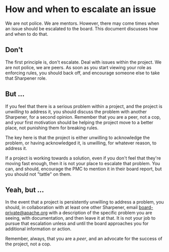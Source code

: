 # How and when to escalate an issue

We are not police. We are mentors. However, there may come times when an
issue should be escalated to the board. This document discusses how and
when to do that.

## Don't

The first principle is, don't escalate. Deal with issues within the
project. We are not police, we are peers. As soon as you start viewing
your role as enforcing rules, you should back off, and encourage someone
else to take that Sharpener role.

## But ...

If you feel that there is a serious problem within a project, and the
project is *unwilling* to address it, you should discuss the problem
with another Sharpener, for a second opinion. Remember that you are a
peer, not a cop, and your first motivation should be helping the project
move to a better place, not punishing them for breaking rules.

The key here is that the project is either unwilling to acknowledge the
problem, or having acknowledged it, is unwilling, for whatever reason,
to address it. 

If a project is working towards a solution, even if you don't feel that 
they're moving fast enough, then it is not your place to escalate that
problem. You can, and should, encourage the PMC to mention it in their
board report, but you should not "tattle" on them.

## Yeah, but ...

In the event that a project is persistently unwilling to address a
problem, you should, in collaboration with at least one other Sharpener,
email board-private@apache.org with a description of the specific
problem you are seeing, with documentation, and then leave it at that.
It is not your job to pursue that escalation unless and until the board
approaches you for additional information or action.

Remember, always, that you are a *peer*, and an advocate for the success
of the project, not a cop.

